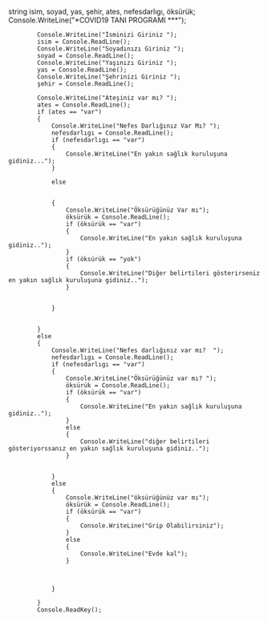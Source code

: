 string isim, soyad, yas, şehir, ates, nefesdarlıgı, öksürük;
            Console.WriteLine("*COVID19 TANI PROGRAMI ***");

            Console.WriteLine("İsminizi Giriniz ");
            isim = Console.ReadLine();
            Console.WriteLine("Soyadınızı Giriniz ");
            soyad = Console.ReadLine();
            Console.WriteLine("Yaşınızı Giriniz ");
            yas = Console.ReadLine();
            Console.WriteLine("Şehrinizi Giriniz ");
            şehir = Console.ReadLine();

            Console.WriteLine("Ateşiniz var mı? ");
            ates = Console.ReadLine();
            if (ates == "var")
            {
                Console.WriteLine("Nefes Darlığınız Var Mı? ");
                nefesdarlıgı = Console.ReadLine();
                if (nefesdarlıgı == "var")
                {
                    Console.WriteLine("En yakın sağlık kuruluşuna gidiniz...");
                }

                else


                {
                    Console.WriteLine("Öksürüğünüz Var mı");
                    öksürük = Console.ReadLine();
                    if (öksürük == "var")
                    {
                        Console.WriteLine("En yakın sağlık kuruluşuna gidiniz..");
                    }
                    if (öksürük == "yok")
                    {
                        Console.WriteLine("Diğer belirtileri gösterirseniz en yakın sağlık kuruluşuna gidiniz..");
                    }


                }


            }
            else
            {
                Console.WriteLine("Nefes darlığınız var mı?  ");
                nefesdarlıgı = Console.ReadLine();
                if (nefesdarlıgı == "var")
                {
                    Console.WriteLine("Öksürüğünüz var mı? ");
                    öksürük = Console.ReadLine();
                    if (öksürük == "var")
                    {
                        Console.WriteLine("En yakın sağlık kuruluşuna gidiniz..");
                    }
                    else
                    {
                        Console.WriteLine("diğer belirtileri gösteriyorssanız en yakın sağlık kuruluşuna gidiniz..");
                    }


                }
                else
                {
                    Console.WriteLine("öksürüğünüz var mı");
                    öksürük = Console.ReadLine();
                    if (öksürük == "var")
                    {
                        Console.WriteLine("Grip Olabilirsiniz");
                    }
                    else
                    {
                        Console.WriteLine("Evde kal");
                    }
                    


                }

            }
            Console.ReadKey();
